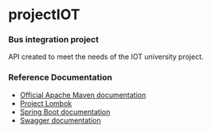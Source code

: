 # projectIOT

### Bus integration project
API created to meet the needs of the IOT university project.

### Reference Documentation

* [Official Apache Maven documentation](https://maven.apache.org/guides/index.html)
* [Project Lombok](https://projectlombok.org/setup/maven)
* [Spring Boot documentation](https://spring.io/projects/spring-boot)
* [Swagger documentation](https://swagger.io/docs/)




